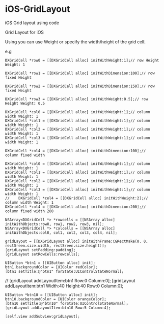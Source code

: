 # iOS-GridLayout
iOS Grid layout using code

Grid Layout for iOS

Using
you can use Weight or specify the width/height of the grid cell.

e.g
    
    DXGridCell *row0 = [[DXGridCell alloc] initWithWeight:1];// row Height Weight: 1
    
    DXGridCell *row1 = [[DXGridCell alloc] initWithDimension:100];// row fixed Height
    
    DXGridCell *row2 = [[DXGridCell alloc] initWithDimension:150];// row fixed Height
    
    DXGridCell *row3 = [[DXGridCell alloc] initWithWeight:0.5];// row Height Weight: 0.5

    DXGridCell *col0 = [[DXGridCell alloc] initWithWeight:1];// column width Weight: 1
    DXGridCell *col1 = [[DXGridCell alloc] initWithWeight:1];// column width Weight: 1
    DXGridCell *col2 = [[DXGridCell alloc] initWithWeight:1];// column width Weight: 1
    DXGridCell *col3 = [[DXGridCell alloc] initWithWeight:1];// column width Weight: 1

    DXGridCell *col4 = [[DXGridCell alloc] initWithDimension:100];// column fixed width
    
    DXGridCell *col0 = [[DXGridCell alloc] initWithWeight:1];// column width Weight: 1
    DXGridCell *col1 = [[DXGridCell alloc] initWithWeight:1];// column width Weight: 1
    DXGridCell *col2 = [[DXGridCell alloc] initWithWeight:1];// column width Weight: 1
    DXGridCell *col3 = [[DXGridCell alloc] initWithWeight:1];// column width Weight: 1
    //    DXGridCell *col4 = [[DXGridCell alloc] initWithWeight:2];// column width Weight: 1
    DXGridCell *col4 = [[DXGridCell alloc] initWithDimension:200];// column fixed width 200
    
    NSArray<DXGridCell *> *rowcells = [[NSArray alloc] initWithObjects:row0, row1, row2, row3, nil];
    NSArray<DXGridCell *> *colcells = [[NSArray alloc] initWithObjects:col0, col1, col2, col3, col4, nil];
    
    gridLayout = [[DXGridLayout alloc] initWithFrame:CGRectMake(0, 0, rectSreen.size.width, rectSreen.size.height)];
    [gridLayout setPadding:padding];
    [gridLayout setRowCells:rowcells];
    
    UIButton *btn1 = [[UIButton alloc] init];
    btn1.backgroundColor = [UIColor redColor];
    [btn1 setTitle:@"btn1" forState:UIControlStateNormal];
//    [gridLayout addLayoutItem:btn1 Row:0 Column:0];
    [gridLayout addLayoutItem:btn1 Width:40 Height:40 Row:0 Column:0];
    
    UIButton *btn10 = [[UIButton alloc] init];
    btn10.backgroundColor = [UIColor orangeColor];
    [btn10 setTitle:@"btn10" forState:UIControlStateNormal];
    [gridLayout addLayoutItem:btn10 Row:5 Column:4];
    
    [self.view addSubview:gridLayout];
